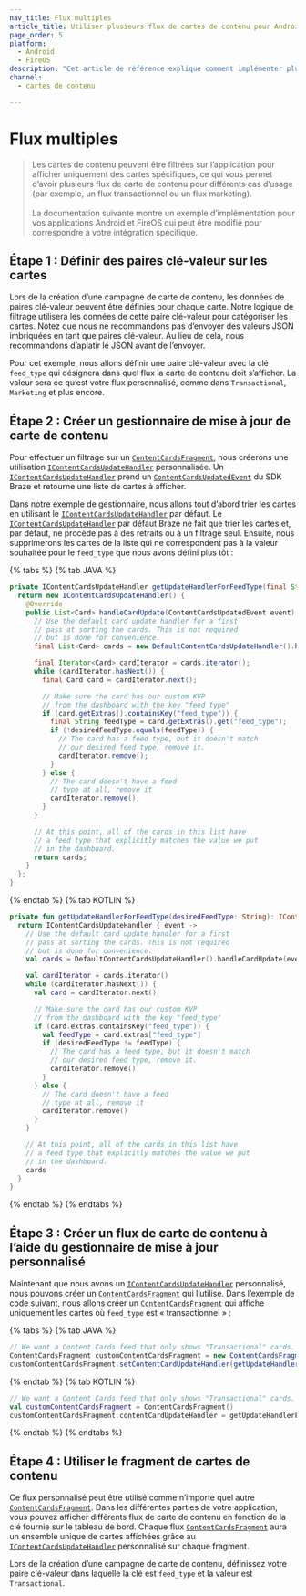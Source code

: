 ```yaml
---
nav_title: Flux multiples
article_title: Utiliser plusieurs flux de cartes de contenu pour Android et FireOS
page_order: 5
platform: 
  - Android
  - FireOS
description: "Cet article de référence explique comment implémenter plusieurs flux de carte de contenu dans votre application Android ou FireOS."
channel:
  - cartes de contenu

---
```


# Flux multiples

> Les cartes de contenu peuvent être filtrées sur l’application pour afficher uniquement des cartes spécifiques, ce qui vous permet d’avoir plusieurs flux de carte de contenu pour différents cas d’usage (par exemple, un flux transactionnel ou un flux marketing).<br><br>La documentation suivante montre un exemple d’implémentation pour vos applications Android et FireOS qui peut être modifié pour correspondre à votre intégration spécifique.

## Étape 1 : Définir des paires clé-valeur sur les cartes

Lors de la création d’une campagne de carte de contenu, les données de paires clé-valeur peuvent être définies pour chaque carte. Notre logique de filtrage utilisera les données de cette paire clé-valeur pour catégoriser les cartes. Notez que nous ne recommandons pas d’envoyer des valeurs JSON imbriquées en tant que paires clé-valeur. Au lieu de cela, nous recommandons d’aplatir le JSON avant de l’envoyer. 

Pour cet exemple, nous allons définir une paire clé-valeur avec la clé `feed_type` qui désignera dans quel flux la carte de contenu doit s’afficher. La valeur sera ce qu’est votre flux personnalisé, comme dans `Transactional`, `Marketing` et plus encore.

## Étape 2 : Créer un gestionnaire de mise à jour de carte de contenu

Pour effectuer un filtrage sur un [`ContentCardsFragment`][1], nous créerons une utilisation [`IContentCardsUpdateHandler`][2] personnalisée. Un [`IContentCardsUpdateHandler`][2] prend un [`ContentCardsUpdatedEvent`][3] du SDK Braze et retourne une liste de cartes à afficher.

Dans notre exemple de gestionnaire, nous allons tout d’abord trier les cartes en utilisant le [`IContentCardsUpdateHandler`][2] par défaut. Le [`IContentCardsUpdateHandler`][2] par défaut Braze ne fait que trier les cartes et, par défaut, ne procède pas à des retraits ou à un filtrage seul. Ensuite, nous supprimerons les cartes de la liste qui ne correspondent pas à la valeur souhaitée pour le `feed_type` que nous avons défini plus tôt :

{% tabs %}
{% tab JAVA %}

```java
private IContentCardsUpdateHandler getUpdateHandlerForFeedType(final String desiredFeedType) {
  return new IContentCardsUpdateHandler() {
    @Override
    public List<Card> handleCardUpdate(ContentCardsUpdatedEvent event) {
      // Use the default card update handler for a first
      // pass at sorting the cards. This is not required
      // but is done for convenience.
      final List<Card> cards = new DefaultContentCardsUpdateHandler().handleCardUpdate(event);

      final Iterator<Card> cardIterator = cards.iterator();
      while (cardIterator.hasNext()) {
        final Card card = cardIterator.next();

        // Make sure the card has our custom KVP
        // from the dashboard with the key "feed_type"
        if (card.getExtras().containsKey("feed_type")) {
          final String feedType = card.getExtras().get("feed_type");
          if (!desiredFeedType.equals(feedType)) {
            // The card has a feed type, but it doesn't match
            // our desired feed type, remove it.
            cardIterator.remove();
          }
        } else {
          // The card doesn't have a feed
          // type at all, remove it
          cardIterator.remove();
        }
      }

      // At this point, all of the cards in this list have
      // a feed type that explicitly matches the value we put
      // in the dashboard.
      return cards;
    }
  };
}
```
{% endtab %}
{% tab KOTLIN %}

```kotlin
private fun getUpdateHandlerForFeedType(desiredFeedType: String): IContentCardsUpdateHandler {
  return IContentCardsUpdateHandler { event ->
    // Use the default card update handler for a first
    // pass at sorting the cards. This is not required
    // but is done for convenience.
    val cards = DefaultContentCardsUpdateHandler().handleCardUpdate(event)

    val cardIterator = cards.iterator()
    while (cardIterator.hasNext()) {
      val card = cardIterator.next()

      // Make sure the card has our custom KVP
      // from the dashboard with the key "feed_type"
      if (card.extras.containsKey("feed_type")) {
        val feedType = card.extras["feed_type"]
        if (desiredFeedType != feedType) {
          // The card has a feed type, but it doesn't match
          // our desired feed type, remove it.
          cardIterator.remove()
        }
      } else {
        // The card doesn't have a feed
        // type at all, remove it
        cardIterator.remove()
      }
    }

    // At this point, all of the cards in this list have
    // a feed type that explicitly matches the value we put
    // in the dashboard.
    cards
  }
}
```
{% endtab %}
{% endtabs %}

## Étape 3 : Créer un flux de carte de contenu à l’aide du gestionnaire de mise à jour personnalisé

Maintenant que nous avons un [`IContentCardsUpdateHandler`][2] personnalisé, nous pouvons créer un [`ContentCardsFragment`][1] qui l’utilise. Dans l’exemple de code suivant, nous allons créer un [`ContentCardsFragment`][1] qui affiche uniquement les cartes où `feed_type` est « transactionnel » :

{% tabs %}
{% tab JAVA %}

```java
// We want a Content Cards feed that only shows "Transactional" cards.
ContentCardsFragment customContentCardsFragment = new ContentCardsFragment();
customContentCardsFragment.setContentCardUpdateHandler(getUpdateHandlerForFeedType("Transactional"));
```
{% endtab %}
{% tab KOTLIN %}

```kotlin
// We want a Content Cards feed that only shows "Transactional" cards.
val customContentCardsFragment = ContentCardsFragment()
customContentCardsFragment.contentCardUpdateHandler = getUpdateHandlerForFeedType("Transactional")
```
{% endtab %}
{% endtabs %}

## Étape 4 : Utiliser le fragment de cartes de contenu

Ce flux personnalisé peut être utilisé comme n’importe quel autre [`ContentCardsFragment`][1]. Dans les différentes parties de votre application, vous pouvez afficher différents flux de carte de contenu en fonction de la clé fournie sur le tableau de bord. Chaque flux [`ContentCardsFragment`][1] aura un ensemble unique de cartes affichées grâce au [`IContentCardsUpdateHandler`][2] personnalisé sur chaque fragment.

Lors de la création d’une campagne de carte de contenu, définissez votre paire clé-valeur dans laquelle la clé est `feed_type` et la valeur est `Transactional`.

[1]: https://braze-inc.github.io/braze-android-sdk/kdoc/braze-android-sdk/com.braze.ui.contentcards/-content-cards-fragment/index.html
[2]: https://braze-inc.github.io/braze-android-sdk/kdoc/braze-android-sdk/com.braze.ui.contentcards.handlers/-i-content-cards-update-handler/index.html
[3]: https://braze-inc.github.io/braze-android-sdk/kdoc/braze-android-sdk/com.braze.events/-content-cards-updated-event/index.html
